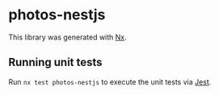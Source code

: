 # photos-nestjs

This library was generated with [Nx](https://nx.dev).

## Running unit tests

Run `nx test photos-nestjs` to execute the unit tests via [Jest](https://jestjs.io).
